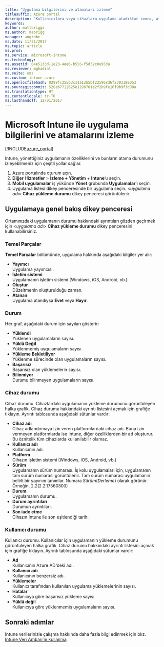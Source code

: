 ```yaml
---
title: "Uygulama bilgilerini ve atamaları izleme"
titlesuffix: Azure portal
description: "Kullanıcılara veya cihazlara uygulama atadıktan sonra, atamanın durumunu izlemenize yardımcı olması için bu bilgileri kullanın."
keywords: 
author: mattbriggs
ms.author: mabrigg
manager: angrobe
ms.date: 11/21/2017
ms.topic: article
ms.prod: 
ms.service: microsoft-intune
ms.technology: 
ms.assetid: 64e5133d-1e23-4ee6-b556-f5d32c0e95da
ms.reviewer: mghadial
ms.suite: ems
ms.custom: intune-azure
ms.openlocfilehash: 0298fc255b3c11a12b5bf225968d6f2303192053
ms.sourcegitcommit: 520eb7712625e129b781e2f2b9fe16f9b9f3d08a
ms.translationtype: HT
ms.contentlocale: tr-TR
ms.lasthandoff: 12/01/2017
---
```

# <a name="how-to-monitor-app-information-and-assignments-with-microsoft-intune"></a>Microsoft Intune ile uygulama bilgilerini ve atamalarını izleme

[!INCLUDE[azure_portal](./includes/azure_portal.md)]

Intune, yönettiğiniz uygulamanın özelliklerini ve bunların atama durumunu izleyebilmeniz için çeşitli yollar sağlar.

1. Azure portalında oturum açın.
2. **Diğer Hizmetler** > **İzleme + Yönetim** + **Intune**’u seçin.
3. **Mobil uygulamalar** iş yükünde **Yönet** grubunda **Uygulamalar**’ı seçin.
5. Uygulama listesi dikey penceresinde bir uygulama seçin. <*uygulama adı*> **Cihaz yükleme durumu** dikey penceresi görüntülenir.

## <a name="app-overview-blade"></a>Uygulamaya genel bakış dikey penceresi

Ortamınızdaki uygulamanın durumu hakkındaki ayrıntıları gözden geçirmek için <*uygulama adı*> **Cihaz yükleme durumu** dikey penceresini kullanabilirsiniz.

### <a name="essentials"></a>Temel Parçalar

**Temel Parçalar** bölümünde, uygulama hakkında aşağıdaki bilgiler yer alır:

 - **Yayımcı**  
Uygulama yayımcısı.
 - **İşletim sistemi**  
Uygulamanın işletim sistemi (Windows, iOS, Android, vb.)
 - **Oluştur**  
Düzeltmenin oluşturulduğu zaman.
 - **Atanan**  
Uygulama atandıysa **Evet** veya **Hayır**.

### <a name="status"></a>Durum
Her graf, aşağıdaki durum için sayıları gösterir:

 - **Yüklendi**  
Yüklenen uygulamaların sayısı.
 - **Yüklü Değil**  
Yüklenmemiş uygulamaların sayısı.
 - **Yükleme Bekletiliyor**  
Yüklenme sürecinde olan uygulamaların sayısı.
 - **Başarısız**  
Başarısız olan yüklemelerin sayısı.
 - **Bilinmiyor**  
Durumu bilinmeyen uygulamaların sayısı.

### <a name="device-status"></a>Cihaz durumu

Cihaz durumu. Cihazlardaki uygulamanın yükleme durumunu görüntüleyen halka grafik. Cihaz durumu hakkındaki ayrıntı listesini açmak için grafiğe tıklayın. Ayrıntı tablosunda aşağıdaki sütunlar vardır:

 - **Cihaz adı**  
Cihaz adlandırmaya izin veren platformlardaki cihaz adı. Buna izin vermeyen platformlarda ise Intune, diğer özelliklerden bir ad oluşturur. Bu öznitelik tüm cihazlarda kullanılabilir olamaz.
 - **Kullanıcı adı**  
Kullanıcının adı.
 - **Platform**  
Cihazın işletim sistemi (Windows, iOS, Android, vb.)
 - **Sürüm**  
Uygulamanın sürüm numarası. İş kolu uygulamaları için, uygulamanın tam sürüm numarası görüntülenir. Tam sürüm numarası uygulamanın belirli bir yayınını tanımlar. Numara _Sürüm_(_Derleme_) olarak görünür. Örneğin, 2.2(2.2.17560800)
 - **Durum**  
Uygulamanın durumu.
 - **Durum ayrıntıları**  
Durumun ayrıntıları.
 - **Son iade etme**  
Cihazın Intune ile son eşitlendiği tarih.


### <a name="user-status"></a>Kullanıcı durumu

Kullanıcı durumu. Kullanıcılar için uygulamanın yükleme durumunu görüntüleyen halka grafik. Cihaz durumu hakkındaki ayrıntı listesini açmak için grafiğe tıklayın. Ayrıntı tablosunda aşağıdaki sütunlar vardır:
 - **Ad**  
Kullanıcının Azure AD'deki adı.
 - **Kullanıcı adı**  
Kullanıcının benzersiz adı.
 - **Yüklemeler**  
Kullanıcı tarafından kullanılan uygulama yüklemelerinin sayısı.
 - **Hatalar**  
Kullanıcıya göre başarısız yükleme sayısı.
 - **Yüklü değil**  
Kullanıcıya göre yüklenmemiş uygulamaların sayısı.


## <a name="next-steps"></a>Sonraki adımlar

Intune verilerinizle çalışma hakkında daha fazla bilgi edinmek için bkz. [Intune Veri Ambarı'nı kullanma](reports-nav-create-intune-reports.md).